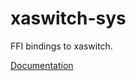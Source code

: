 # xaswitch-sys #
FFI bindings to xaswitch.

[Documentation](https://retep998.github.io/doc/xaswitch-sys/)
